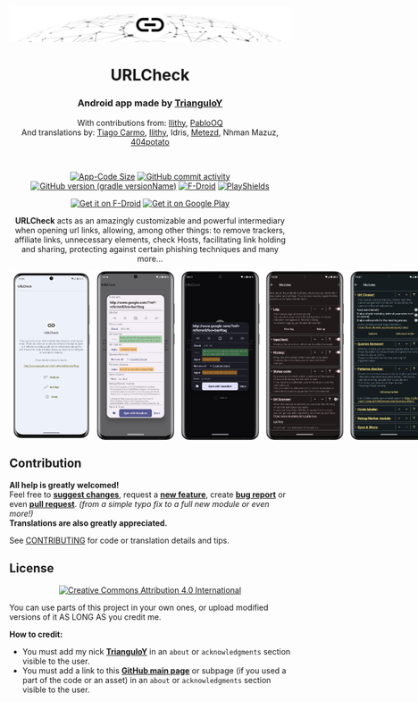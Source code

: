 <!-- ---------- Header ---------- -->
<div align="center">

<img src="./docs/featured.png">
<!-- Original background with CC0 from https://www.maxpixel.net/Digital-Network-Internet-Communication-Connections-3537400 -->

# URLCheck
### Android app made by [TrianguloY](https://github.com/TrianguloY)

With contributions from: [Ilithy](https://github.com/Ilithy), [PabloOQ](https://github.com/PabloOQ) \
And translations by: [Tiago Carmo](https://github.com/ReduxFlakes), [Ilithy](https://github.com/Ilithy), Idris, [Metezd](https://github.com/metezd), Nhman Mazuz, [404potato](https://github.com/404potato)

</div>
<br>
<!-- ---------- Badges ---------- -->
<div align="center">

[![App-Code Size](https://img.shields.io/github/languages/code-size/trianguloy/urlchecker.svg)](https://api.github.com/repos/TrianguloY/UrlChecker)
[![GitHub commit activity](https://img.shields.io/github/commit-activity/m/TrianguloY/UrlChecker)](https://github.com/TrianguloY/UrlChecker/pulse/monthly) \
[![GitHub version (gradle versionName)](https://img.shields.io/badge/dynamic/json?label=Latest%20version&color=white&query=version&url=https%3A%2F%2Fgithub.com%2FTrianguloY%2FUrlChecker%2Freleases%2Fdownload%2Flatest%2Fshields.json)](https://github.com/TrianguloY/UrlChecker/blob/master/app/build.gradle)
[![F-Droid](https://img.shields.io/f-droid/v/com.trianguloy.urlchecker?label=F-Droid%20version)](https://gitlab.com/fdroid/fdroiddata/-/blob/master/metadata/com.trianguloy.urlchecker.yml)
[![PlayShields](https://img.shields.io/endpoint?color=green&url=https%3A%2F%2Fplay.cuzi.workers.dev%2Fplay%3Fi%3Dcom.trianguloy.urlchecker%26l%3DPlay%2520Store%2520version%26m%3Dv%24version)](https://play.google.com/store/apps/details?id=com.trianguloy.urlchecker)

</div>

<!-- ---------- Download ---------- -->
<div align="center">

[<img src="https://fdroid.gitlab.io/artwork/badge/get-it-on.png"
alt="Get it on F-Droid"
height="80">](https://f-droid.org/packages/com.trianguloy.urlchecker)
[<img src="https://play.google.com/intl/en_us/badges/images/generic/en-play-badge.png"
alt="Get it on Google Play"
height="80">](https://play.google.com/store/apps/details?id=com.trianguloy.urlchecker) 
</div>
<!-- <details><summary><h4>links</h4></summary>

  - Google Play: https://play.google.com/store/apps/details?id=com.trianguloy.urlchecker  
  - FDroid: https://f-droid.org/packages/com.trianguloy.urlchecker/
</details> -->

<!-- ---------- Description ---------- -->
<div align="center">

**URLCheck** acts as an amazingly customizable and powerful
intermediary when opening url links, allowing, among other things:
to remove trackers, affiliate links, unnecessary elements, check Hosts,
facilitating link holding and sharing, protecting against certain phishing techniques and many more...

</div>

<!-- ---------- Screenshots ---------- -->
<div align="center">

<div style="display: flex;">
  <img src="app/src/main/play/listings/en-US/graphics/phone-screenshots/1-title.png" width=30%>
  <img src="app/src/main/play/listings/en-US/graphics/phone-screenshots/2-dialog.png" width=30%>
  <img src="app/src/main/play/listings/en-US/graphics/phone-screenshots/3-dialog.png" width=30%>
  <img src="app/src/main/play/listings/en-US/graphics/phone-screenshots/4-modules.png" width=30%>
  <img src="app/src/main/play/listings/en-US/graphics/phone-screenshots/5-modules.png" width=30%>
  <img src="app/src/main/play/listings/en-US/graphics/phone-screenshots/6-modules.png" width=30%>
  <img src="app/src/main/play/listings/en-US/graphics/phone-screenshots/7-modules.png" width=30%>
  <img src="app/src/main/play/listings/en-US/graphics/phone-screenshots/8-settings.png" width=30%>
</div>
 
 </div>



<!-- ---------- Contribution & contributors ---------- -->
## Contribution

**All help is greatly welcomed!**  
Feel free to [**suggest changes**](https://github.com/TrianguloY/UrlChecker/issues/new), request a [**new feature**](https://github.com/TrianguloY/UrlChecker/issues/new?assignees=&labels=enhancement&template=feature_request.md&title=), create [**bug report**](https://github.com/TrianguloY/UrlChecker/issues/new?assignees=&labels=bug&template=bug_report.md&title=) or even [**pull request**](https://help.github.com/articles/about-pull-requests/). _(from a simple typo fix to a full new module or even more!)_  
**Translations are also greatly appreciated.**

See [CONTRIBUTING](docs/CONTRIBUTING.md) for code or translation details and tips.


<!-- ---------- License ---------- -->

## License

<div align="center">

[<img src="https://mirrors.creativecommons.org/presskit/buttons/88x31/png/by.png"
alt="Creative Commons Attribution 4.0 International"
height="40">](http://creativecommons.org/licenses/by/4.0/)

</div>

You can use parts of this project in your own ones, or upload modified versions of it AS LONG AS you credit me.

**How to credit:**

- You must add my nick [**TrianguloY**](https://github.com/TrianguloY/) in an `about` or `acknowledgments` section visible to the user.
- You must add a link to this [**GitHub main page**](https://github.com/TrianguloY/UrlChecker) or subpage (if you used a part of the code or an asset) in an `about` or `acknowledgments` section visible to the user.
